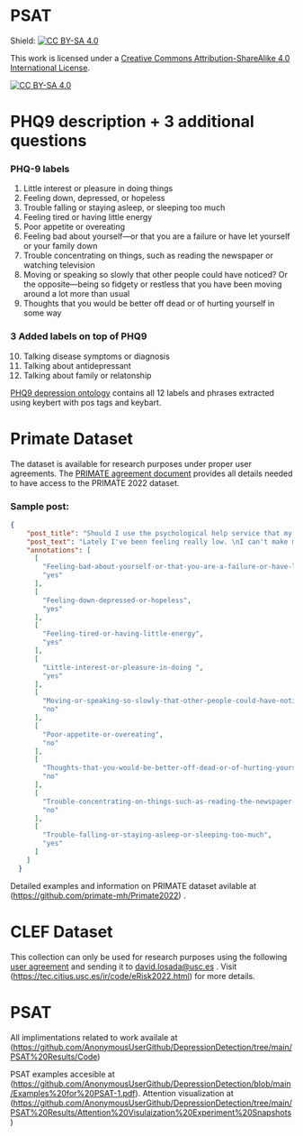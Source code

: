 # PSAT

Shield: [![CC BY-SA 4.0][cc-by-sa-shield]][cc-by-sa]

This work is licensed under a
[Creative Commons Attribution-ShareAlike 4.0 International License][cc-by-sa].

[![CC BY-SA 4.0][cc-by-sa-image]][cc-by-sa]

[cc-by-sa]: http://creativecommons.org/licenses/by-sa/4.0/
[cc-by-sa-image]: https://licensebuttons.net/l/by-sa/4.0/88x31.png
[cc-by-sa-shield]: https://img.shields.io/badge/License-CC%20BY--SA%204.0-lightgrey.svg


# PHQ9 description + 3 additional questions

### PHQ-9 labels
1) Little interest or pleasure in doing things
2) Feeling down, depressed, or hopeless
3) Trouble falling or staying asleep, or sleeping too much
4) Feeling tired or having little energy
5) Poor appetite or overeating	
6) Feeling bad about yourself—or that you are a failure or have let yourself or your family down
7) Trouble concentrating on things, such as reading the newspaper or watching television
8) Moving or speaking so slowly that other people could have noticed? Or the opposite—being so fidgety or restless that you have been moving around a lot more than usual
9) Thoughts that you would be better off dead or of hurting yourself in some way

### 3 Added labels on top of PHQ9
10) Talking disease symptoms or diagnosis
11) Talking about antidepressant
12) Talking about family or relatonship

[PHQ9 depression ontology](https://github.com/AnonymousUserGithub/DepressionDetection/blob/main/PSAT%20Results/PHQ9%20depression%20ontology.csv) contains all 12 labels and phrases extracted using keybert with pos tags and keybart.


# Primate Dataset

The dataset is available for research purposes under proper user agreements. The [PRIMATE agreement document](https://github.com/primate-mh/Primate2022/blob/main/Primate2022_agreement.pdf) provides all details needed to have access to the PRIMATE 2022 dataset.

### Sample post:

```json
{
    "post_title": "Should I use the psychological help service that my university provides for free?",
    "post_text": "Lately I've been feeling really low. \nI can't make myself leave the bed, I start crying out of the blue and everything is just so heavy. \nI think I've always suffered from some kind of depression but I've never been to therapy because I couldn't afford it on my own and my family didn't ever suspect anything. \nNow I live on my own in another city. Yesterday I discovered that my university provides psychological help for students for free. Do you think I should give it a go? \nI'm a bit afraid because I don't know what to expect and I don't really know what to tell them when I'll be there. I know they don't provide help for very serious issues (you'll need a psychiatrist for that) and I hope they don't take care for only \"university related problems\".\nOn the other hand, I have nothing to lose because it's free.\nDid you ever try anything like that? \n",
    "annotations": [
      [
        "Feeling-bad-about-yourself-or-that-you-are-a-failure-or-have-let-yourself-or-your-family-down",
        "yes"
      ],
      [
        "Feeling-down-depressed-or-hopeless",
        "yes"
      ],
      [
        "Feeling-tired-or-having-little-energy",
        "yes"
      ],
      [
        "Little-interest-or-pleasure-in-doing ",
        "yes"
      ],
      [
        "Moving-or-speaking-so-slowly-that-other-people-could-have-noticed-Or-the-opposite-being-so-fidgety-or-restless-that-you-have-been-moving-around-a-lot-more-than-usual",
        "no"
      ],
      [
        "Poor-appetite-or-overeating",
        "no"
      ],
      [
        "Thoughts-that-you-would-be-better-off-dead-or-of-hurting-yourself-in-some-way",
        "no"
      ],
      [
        "Trouble-concentrating-on-things-such-as-reading-the-newspaper-or-watching-television",
        "no"
      ],
      [
        "Trouble-falling-or-staying-asleep-or-sleeping-too-much",
        "yes"
      ]
    ]
  }
```
Detailed examples and information on PRIMATE dataset avilable at (https://github.com/primate-mh/Primate2022) .

# CLEF Dataset

This collection can only be used for research purposes using the following [user agreement](https://tec.citius.usc.es/ir/code/eRisk2018_agreement.odt) and sending it to david.losada@usc.es . Visit (https://tec.citius.usc.es/ir/code/eRisk2022.html) for more details.



# PSAT

All implimentations related to work availale at (https://github.com/AnonymousUserGithub/DepressionDetection/tree/main/PSAT%20Results/Code)

PSAT examples accesible at (https://github.com/AnonymousUserGithub/DepressionDetection/blob/main/Examples%20for%20PSAT-1.pdf). Attention visualization  at (https://github.com/AnonymousUserGithub/DepressionDetection/tree/main/PSAT%20Results/Attention%20Visulaization%20Experiment%20Snapshots)